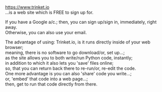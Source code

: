 https://www.trinket.io  
...is a web site which is FREE to sign up for. 

If you have a Google a/c.; then, you can sign up/sign in, immediately, right away.  
Otherwise, you can also use your email.  

The advantage of using: Trinket.io, is it runs directly inside of your web browser;    
meaning, there is no software to go download/or, set up...;  
as the site allows you to both write/run Python code, instantly;    
in addition to which it also lets you 'save' files online;  
so, that you can return back there to re-run/or, re-edit the code.  
One more advantage is you can also 'share' code you write...;  
or, 'embed' that code into a web page...;   
then, get to run that code directly from there.      

